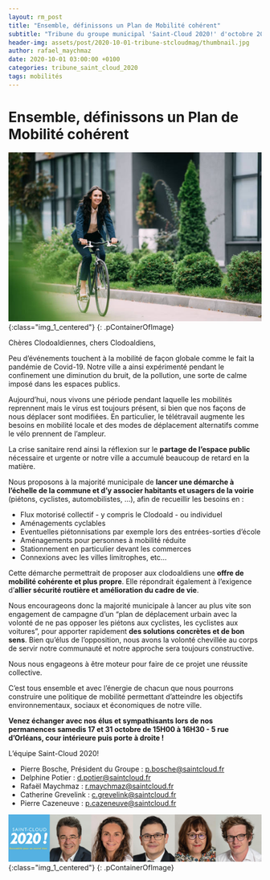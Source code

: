 ```yaml
---
layout: rm_post
title: "Ensemble, définissons un Plan de Mobilité cohérent"
subtitle: "Tribune du groupe municipal 'Saint-Cloud 2020!' d'octobre 2020"
header-img: assets/post/2020-10-01-tribune-stcloudmag/thumbnail.jpg
author: rafael_maychmaz
date: 2020-10-01 03:00:00 +0100
categories: tribune_saint_cloud_2020 
tags: mobilités
---
```


# Ensemble, définissons un Plan de Mobilité cohérent

![texte alternatif à l'image](/assets/post/2020-10-01-tribune-stcloudmag/thumbnail.jpg "Description de l info-bulle image"){:class="img_1_centered"}
{: .pContainerOfImage}

Chères Clodoaldiennes, chers Clodoaldiens,

Peu d’événements touchent à la mobilité de façon globale comme le fait la pandémie de Covid-19. Notre ville a ainsi expérimenté pendant le confinement une diminution du bruit, de la pollution, une sorte de calme imposé dans les espaces publics.

Aujourd’hui, nous vivons une période pendant laquelle les mobilités reprennent mais le virus est toujours présent, si bien que nos façons de nous déplacer sont modifiées. En particulier, le télétravail augmente les besoins en mobilité locale et des modes de déplacement alternatifs comme le vélo prennent de l’ampleur.

La crise sanitaire rend ainsi la réflexion sur le **partage de l’espace public** nécessaire et urgente or notre ville a accumulé beaucoup de retard en la matière.

Nous proposons à la majorité municipale de **lancer une démarche à l’échelle de la commune et d’y associer habitants et usagers de la voirie** (piétons, cyclistes, automobilistes, …), afin de recueillir les besoins en :
- Flux motorisé collectif - y compris le Clodoald - ou individuel
- Aménagements cyclables
- Eventuelles piétonnisations par exemple lors des entrées-sorties d’école
- Aménagements pour personnes à mobilité réduite
- Stationnement en particulier devant les commerces
- Connexions avec les villes limitrophes, etc…

Cette démarche permettrait de proposer aux clodoaldiens une **offre de mobilité cohérente et plus propre**. Elle répondrait également à l’exigence d’**allier sécurité routière et amélioration du cadre de vie**.

Nous encourageons donc la majorité municipale à lancer au plus vite son engagement de campagne d’un “plan de déplacement urbain avec la volonté de ne pas opposer les piétons aux cyclistes, les cyclistes aux voitures”, pour apporter rapidement **des solutions concrètes et de bon sens**. Bien qu’élus de l’opposition, nous avons la volonté chevillée au corps de servir notre communauté et notre approche sera toujours constructive.

Nous nous engageons à être moteur pour faire de ce projet une réussite collective.

C’est tous ensemble et avec l’énergie de chacun que nous pourrons construire une politique de mobilité permettant d’atteindre les objectifs environnementaux, sociaux et économiques de notre ville.

**Venez échanger avec nos élus et sympathisants lors de nos permanences samedis 17 et 31 octobre de 15H00 à 16H30 - 5 rue d’Orléans, cour intérieure puis porte à droite !**

L’équipe Saint-Cloud 2020!
- Pierre Bosche, Président du Groupe :
p.bosche@saintcloud.fr
- Delphine Potier : d.potier@saintcloud.fr
- Rafaël Maychmaz : r.maychmaz@saintcloud.fr
- Catherine Grevelink : c.grevelink@saintcloud.fr
- Pierre Cazeneuve : p.cazeneuve@saintcloud.fr

![texte alternatif à l'image](/assets/post/2020-03-15-elections-municipales-2020/2020-03-15_photo_des_elus.png "Description de l info-bulle image"){:class="img_1_centered"}
{: .pContainerOfImage}


